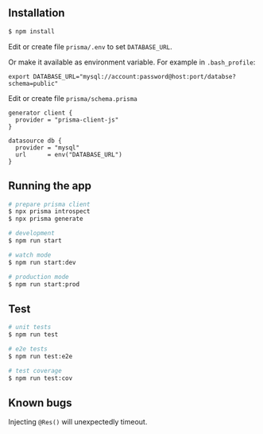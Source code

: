 
## Installation

```bash
$ npm install
```

Edit or create file `prisma/.env` to set `DATABASE_URL`.

Or make it available as environment variable. For example in `.bash_profile`:
```
export DATABASE_URL="mysql://account:password@host:port/databse?schema=public"
```

Edit or create file `prisma/schema.prisma`
```
generator client {
  provider = "prisma-client-js"
}

datasource db {
  provider = "mysql"
  url      = env("DATABASE_URL")
}
```

## Running the app

```bash
# prepare prisma client
$ npx prisma introspect
$ npx prisma generate

# development
$ npm run start

# watch mode
$ npm run start:dev

# production mode
$ npm run start:prod

```

## Test

```bash
# unit tests
$ npm run test

# e2e tests
$ npm run test:e2e

# test coverage
$ npm run test:cov
```

## Known bugs
Injecting `@Res()` will unexpectedly timeout.
